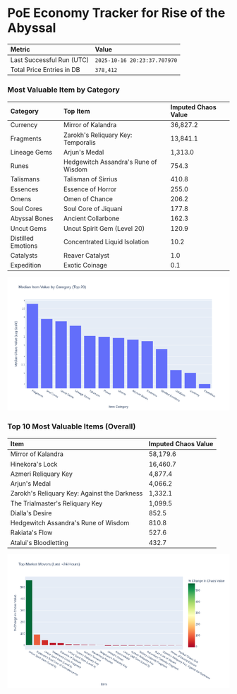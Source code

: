 # PoE Economy Tracker for Rise of the Abyssal

<!-- START_MAINTENANCE -->
| Metric | Value |
|:---|:---|
| Last Successful Run (UTC) | `2025-10-16 20:23:37.707970` |
| Total Price Entries in DB | `378,412` |

<!-- END_MAINTENANCE -->

<!-- START_DATAFRAME_DEBUG -->
<!-- END_DATAFRAME_DEBUG -->

<!-- START_CATEGORY_ANALYSIS -->
### Most Valuable Item by Category
| Category | Top Item | Imputed Chaos Value |
| :--- | :--- | :--- |
| Currency | Mirror of Kalandra | 36,827.2 |
| Fragments | Zarokh's Reliquary Key: Temporalis | 13,841.1 |
| Lineage Gems | Arjun's Medal | 1,313.0 |
| Runes | Hedgewitch Assandra's Rune of Wisdom | 754.3 |
| Talismans | Talisman of Sirrius | 410.8 |
| Essences | Essence of Horror | 255.0 |
| Omens | Omen of Chance | 206.2 |
| Soul Cores | Soul Core of Jiquani | 177.8 |
| Abyssal Bones | Ancient Collarbone | 162.3 |
| Uncut Gems | Uncut Spirit Gem (Level 20) | 120.9 |
| Distilled Emotions | Concentrated Liquid Isolation | 10.2 |
| Catalysts | Reaver Catalyst | 1.0 |
| Expedition | Exotic Coinage | 0.1 |


![Category Analysis Chart](charts/category_analysis.png)
<!-- END_ANALYSIS -->

<!-- START_ANALYSIS -->
### Top 10 Most Valuable Items (Overall)
| Item | Imputed Chaos Value |
| :--- | :--- |
| Mirror of Kalandra | 58,179.6 |
| Hinekora's Lock | 16,460.7 |
| Azmeri Reliquary Key | 4,877.4 |
| Arjun's Medal | 4,066.2 |
| Zarokh's Reliquary Key: Against the Darkness | 1,332.1 |
| The Trialmaster's Reliquary Key | 1,099.5 |
| Dialla's Desire | 852.5 |
| Hedgewitch Assandra's Rune of Wisdom | 810.8 |
| Rakiata's Flow | 527.6 |
| Atalui's Bloodletting | 432.7 |


![Market Movers Chart](charts/market_movers.png)
<!-- END_ANALYSIS -->
